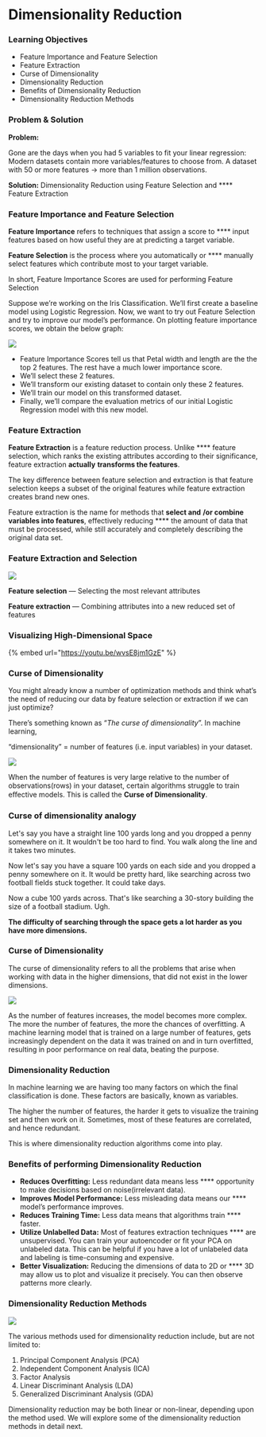 # Dimensionality Reduction

### Learning Objectives

* Feature Importance and Feature Selection&#x20;
* Feature Extraction
* Curse of Dimensionality
* Dimensionality Reduction
* Benefits of Dimensionality Reduction
* Dimensionality Reduction Methods

### Problem & Solution

**Problem:**

Gone are the days when you had 5 variables to fit your linear regression: Modern datasets contain more variables/features to choose from. A dataset with 50 or more features -> more than 1 million observations.

**Solution:** Dimensionality Reduction using Feature Selection and **** Feature Extraction

### Feature Importance and Feature Selection

**Feature Importance** refers to techniques that assign a score to **** input features based on how useful they are at predicting a target variable.

**Feature Selection** is the process where you automatically or **** manually select features which contribute most to your target variable.

In short, Feature Importance Scores are used for performing Feature Selection

Suppose we’re working on the Iris Classification. We’ll first create a baseline model using Logistic Regression. Now, we want to try out Feature Selection and try to improve our model’s performance. On plotting feature importance scores, we obtain the below graph:

![](<../.gitbook/assets/image (41).png>)

* Feature Importance Scores tell us that Petal width and length are the the top 2 features. The rest have a much lower importance score.
* We’ll select these 2 features.
* We’ll transform our existing dataset to contain only these 2 features.
* We’ll train our model on this transformed dataset.
* Finally, we’ll compare the evaluation metrics of our initial Logistic Regression model with this new model.

### Feature Extraction

**Feature Extraction** is a feature reduction process. Unlike **** feature selection, which ranks the existing attributes according to their significance, feature extraction **actually** **transforms the features**.

The key difference between feature selection and extraction is that feature selection keeps a subset of the original features while feature extraction creates brand new ones.

Feature extraction is the name for methods that **select and** **/or combine variables into features**, effectively reducing **** the amount of data that must be processed, while still accurately and completely describing the original data set.

### Feature Extraction and Selection

![](<../.gitbook/assets/image (11).png>)

**Feature selection** — Selecting the most relevant attributes

**Feature extraction** — Combining attributes into a new reduced set of features

### Visualizing High-Dimensional Space

{% embed url="https://youtu.be/wvsE8jm1GzE" %}

### Curse of Dimensionality

You might already know a number of optimization methods and think what’s the need of reducing our data by feature selection or extraction if we can just optimize?

There’s something known as “_The curse of dimensionality_”. In machine learning,

“dimensionality” = number of features (i.e. input variables) in your dataset.

![](<../.gitbook/assets/image (18).png>)

When the number of features is very large relative to the number of observations(rows) in your dataset, certain algorithms struggle to train eﬀective models. This is called the **Curse of Dimensionality**.

### Curse of dimensionality analogy

Let's say you have a straight line 100 yards long and you dropped a penny somewhere on it. It wouldn't be too hard to find. You walk along the line and it takes two minutes.

Now let's say you have a square 100 yards on each side and you dropped a penny somewhere on it. It would be pretty hard, like searching across two football fields stuck together. It could take days.

Now a cube 100 yards across. That's like searching a 30-story building the size of a football stadium. Ugh.

**The difficulty of searching through the space gets a lot harder as you have more dimensions.**

### Curse of Dimensionality

The curse of dimensionality refers to all the problems that arise when working with data in the higher dimensions, that did not exist in the lower dimensions.

![](https://lh5.googleusercontent.com/XBlK9cMGAk1R6Vvd7XImnZnuHDjJuS1duTFjY44MJ83BRyeOEQ582dUDxmbFQIX0wxVWWzWZVuqH5HqOypKrhIQ8\_pG9RDSRpJkJsPw8Yc-ZmPm5isT9lFN2YNUgAw\_X9ZLNYnVTLEQ)

As the number of features increases, the model becomes more complex. The more the number of features, the more the chances of overfitting. A machine learning model that is trained on a large number of features, gets increasingly dependent on the data it was trained on and in turn overfitted, resulting in poor performance on real data, beating the purpose.

### Dimensionality Reduction

In machine learning we are having too many factors on which the final classification is done. These factors are basically, known as variables.

The higher the number of features, the harder it gets to visualize the training set and then work on it. Sometimes, most of these features are correlated, and hence redundant.

This is where dimensionality reduction algorithms come into play.

### Benefits of performing Dimensionality Reduction

* **Reduces Overfitting:** Less redundant data means less **** opportunity to make decisions based on noise(irrelevant data).
* **Improves Model Performance:** Less misleading data means our **** model’s performance improves.
* **Reduces Training Time:** Less data means that algorithms train **** faster.
* **Utilize Unlabelled Data:** Most of features extraction techniques **** are unsupervised. You can train your autoencoder or fit your PCA on unlabeled data. This can be helpful if you have a lot of unlabeled data and labeling is time-consuming and expensive.
* **Better Visualization:** Reducing the dimensions of data to 2D or **** 3D may allow us to plot and visualize it precisely. You can then observe patterns more clearly.

### Dimensionality Reduction Methods

![](<../.gitbook/assets/image (23).png>)

The various methods used for dimensionality reduction include, but are not limited to:

1. Principal Component Analysis (PCA)
2. Independent Component Analysis (ICA)
3. Factor Analysis
4. Linear Discriminant Analysis (LDA)
5. Generalized Discriminant Analysis (GDA)

Dimensionality reduction may be both linear or non-linear, depending upon the method used. We will explore some of the dimensionality reduction methods in detail next.
